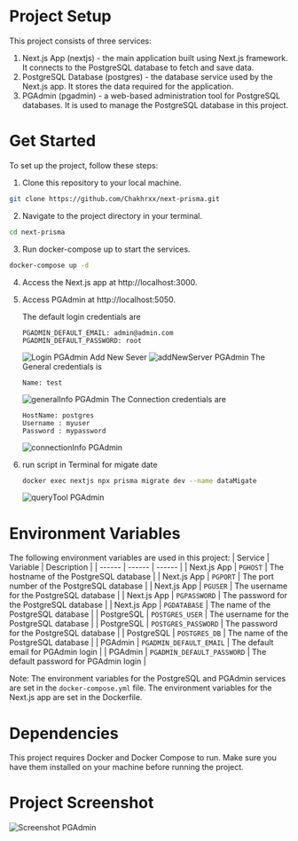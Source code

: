 # Project Setup

This project consists of three services:

1. Next.js App (nextjs) - the main application built using Next.js framework. It connects to the PostgreSQL database to fetch and save data.
2. PostgreSQL Database (postgres) - the database service used by the Next.js app. It stores the data required for the application.
3. PGAdmin (pgadmin) - a web-based administration tool for PostgreSQL databases. It is used to manage the PostgreSQL database in this project.

# Get Started

To set up the project, follow these steps:

1. Clone this repository to your local machine.

```bash
git clone https://github.com/Chakhrxx/next-prisma.git
```

2. Navigate to the project directory in your terminal.

```bash
cd next-prisma
```

3. Run docker-compose up to start the services.

```bash
docker-compose up -d
```

4. Access the Next.js app at http://localhost:3000.
5. Access PGAdmin at http://localhost:5050.

   The default login credentials are

   ```env
   PGADMIN_DEFAULT_EMAIL: admin@admin.com
   PGADMIN_DEFAULT_PASSWORD: root
   ```

   ![Login PGAdmin](https://raw.githubusercontent.com/Chakhrxx/next-prisma/main/app/images/loginPGAdmin.png)
   Add New Sever
   ![addNewServer PGAdmin](https://raw.githubusercontent.com/Chakhrxx/next-prisma/main/app/images/addNewServer.png)
   The General credentials is

   ```env
   Name: test
   ```

   ![generalInfo PGAdmin](https://raw.githubusercontent.com/Chakhrxx/next-prisma/main/app/images/generalInfo.png)
   The Connection credentials are

   ```env
   HostName: postgres
   Username : myuser
   Password : mypassword
   ```

   ![connectionInfo PGAdmin](https://raw.githubusercontent.com/Chakhrxx/next-prisma/main/app/images/connectionInfo.png)

6. run script in Terminal for migate date
   ```bash
   docker exec nextjs npx prisma migrate dev --name dataMigate
   ```
   ![queryTool PGAdmin](https://raw.githubusercontent.com/Chakhrxx/next-prisma/main/app/images/migateData.png)

# Environment Variables

The following environment variables are used in this project:
| Service | Variable | Description |
| ------ | ------ | ------ |
| Next.js App | `PGHOST` | The hostname of the PostgreSQL database |
| Next.js App | `PGPORT` | The port number of the PostgreSQL database |
| Next.js App | `PGUSER` | The username for the PostgreSQL database |
| Next.js App | `PGPASSWORD` | The password for the PostgreSQL database |
| Next.js App | `PGDATABASE` | The name of the PostgreSQL database |
| PostgreSQL | `POSTGRES_USER` | The username for the PostgreSQL database |
| PostgreSQL | `POSTGRES_PASSWORD` | The password for the PostgreSQL database |
| PostgreSQL | `POSTGRES_DB` | The name of the PostgreSQL database |
| PGAdmin | `PGADMIN_DEFAULT_EMAIL` | The default email for PGAdmin login |
| PGAdmin | `PGADMIN_DEFAULT_PASSWORD` | The default password for PGAdmin login |

Note: The environment variables for the PostgreSQL and PGAdmin services are set in the `docker-compose.yml` file. The environment variables for the Next.js app are set in the Dockerfile.

# Dependencies

This project requires Docker and Docker Compose to run. Make sure you have them installed on your machine before running the project.

# Project Screenshot

![Screenshot PGAdmin](https://raw.githubusercontent.com/Chakhrxx/next-prisma/main/app/images/screenshot.png)
